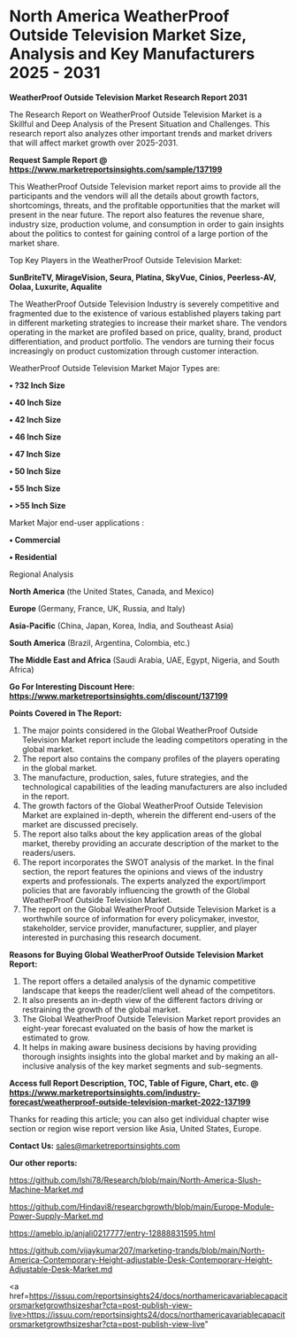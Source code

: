 # North America WeatherProof Outside Television Market Size, Analysis and Key Manufacturers 2025 - 2031

<strong>WeatherProof Outside Television Market Research Report 2031</strong>

The Research Report on WeatherProof Outside Television Market is a Skillful and Deep Analysis of the Present Situation and Challenges. This research report also analyzes other important trends and market drivers that will affect market growth over 2025-2031.

<strong>Request Sample Report @ <a href=https://www.marketreportsinsights.com/sample/137199>https://www.marketreportsinsights.com/sample/137199</a></strong>

This WeatherProof Outside Television market report aims to provide all the participants and the vendors will all the details about growth factors, shortcomings, threats, and the profitable opportunities that the market will present in the near future. The report also features the revenue share, industry size, production volume, and consumption in order to gain insights about the politics to contest for gaining control of a large portion of the market share.

Top Key Players in the WeatherProof Outside Television Market:

<strong>SunBriteTV, MirageVision, Seura, Platina, SkyVue, Cinios, Peerless-AV, Oolaa, Luxurite, Aqualite</strong>

The WeatherProof Outside Television Industry is severely competitive and fragmented due to the existence of various established players taking part in different marketing strategies to increase their market share. The vendors operating in the market are profiled based on price, quality, brand, product differentiation, and product portfolio. The vendors are turning their focus increasingly on product customization through customer interaction.

WeatherProof Outside Television Market Major Types are:

<strong>• ?32 Inch Size

• 40 Inch Size

• 42 Inch Size

• 46 Inch Size

• 47 Inch Size

• 50 Inch Size

• 55 Inch Size

• >55 Inch Size</strong>

Market Major end-user applications :

<strong>• Commercial

• Residential</strong>

Regional Analysis

</u><strong><b>North America</b></strong> (the United States, Canada, and Mexico)

<strong><b>Europe </b></strong>(Germany, France, UK, Russia, and Italy)

<strong><b>Asia-Pacific</b></strong> (China, Japan, Korea, India, and Southeast Asia)

<strong><b>South America</b></strong> (Brazil, Argentina, Colombia, etc.)

<strong><b>The Middle East and Africa</b></strong> (Saudi Arabia, UAE, Egypt, Nigeria, and South Africa)

<strong>Go For Interesting Discount Here: <a href=https://www.marketreportsinsights.com/discount/137199>https://www.marketreportsinsights.com/discount/137199</a></strong>

<strong>Points Covered in The Report:</strong>
<ol>
  <li>The major points considered in the Global WeatherProof Outside Television Market report include the leading competitors operating in the global market.</li>
  <li>The report also contains the company profiles of the players operating in the global market.</li>
  <li>The manufacture, production, sales, future strategies, and the technological capabilities of the leading manufacturers are also included in the report.</li>
  <li>The growth factors of the Global WeatherProof Outside Television Market are explained in-depth, wherein the different end-users of the market are discussed precisely.</li>
  <li>The report also talks about the key application areas of the global market, thereby providing an accurate description of the market to the readers/users.</li>
  <li>The report incorporates the SWOT analysis of the market. In the final section, the report features the opinions and views of the industry experts and professionals. The experts analyzed the export/import policies that are favorably influencing the growth of the Global WeatherProof Outside Television Market.</li>
  <li>The report on the Global WeatherProof Outside Television Market is a worthwhile source of information for every policymaker, investor, stakeholder, service provider, manufacturer, supplier, and player interested in purchasing this research document.</li>
</ol>
<strong>Reasons for Buying Global WeatherProof Outside Television Market Report:</strong>

<ol>
  <li>The report offers a detailed analysis of the dynamic competitive landscape that keeps the reader/client well ahead of the competitors.</li>
  <li>It also presents an in-depth view of the different factors driving or restraining the growth of the global market.</li>
  <li>The Global WeatherProof Outside Television Market report provides an eight-year forecast evaluated on the basis of how the market is estimated to grow.</li>
  <li>It helps in making aware business decisions by having providing thorough insights insights into the global market and by making an all-inclusive analysis of the key market segments and sub-segments.</li>
</ol>
<strong>Access full Report Description, TOC, Table of Figure, Chart, etc. @ <a href=https://www.marketreportsinsights.com/industry-forecast/weatherproof-outside-television-market-2022-137199>https://www.marketreportsinsights.com/industry-forecast/weatherproof-outside-television-market-2022-137199</a></strong>


Thanks for reading this article; you can also get individual chapter wise section or region wise report version like Asia, United States, Europe.

<strong>Contact Us:</strong>
sales@marketreportsinsights.com

<strong>Our other reports:</strong>

<a href=https://github.com/Ishi78/Research/blob/main/North-America-Slush-Machine-Market.md>https://github.com/Ishi78/Research/blob/main/North-America-Slush-Machine-Market.md</a>

<a href=https://github.com/Hindavi8/researchgrowth/blob/main/Europe-Module-Power-Supply-Market.md>https://github.com/Hindavi8/researchgrowth/blob/main/Europe-Module-Power-Supply-Market.md</a>

<a href=https://ameblo.jp/anjali0217777/entry-12888831595.html>https://ameblo.jp/anjali0217777/entry-12888831595.html</a>

<a href=https://github.com/vijaykumar207/marketing-trands/blob/main/North-America-Contemporary-Height-adjustable-Desk-Contemporary-Height-Adjustable-Desk-Market.md>https://github.com/vijaykumar207/marketing-trands/blob/main/North-America-Contemporary-Height-adjustable-Desk-Contemporary-Height-Adjustable-Desk-Market.md</a>

<a href=https://issuu.com/reportsinsights24/docs/northamericavariablecapacitorsmarketgrowthsizeshar?cta=post-publish-view-live>https://issuu.com/reportsinsights24/docs/northamericavariablecapacitorsmarketgrowthsizeshar?cta=post-publish-view-live</a>"
